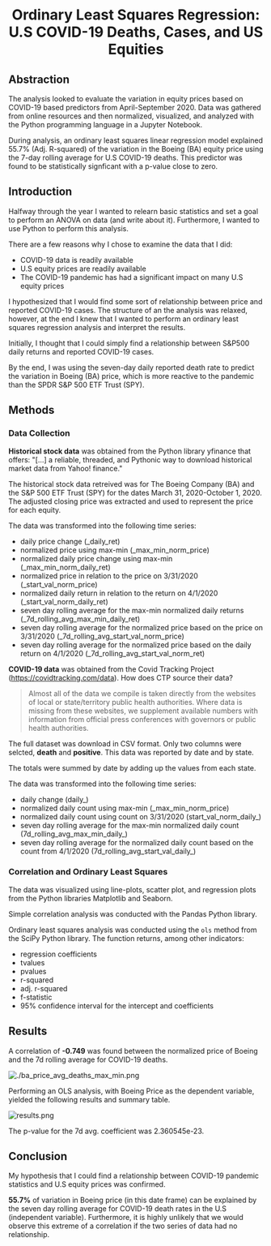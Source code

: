 <h1 align="center">Ordinary Least Squares Regression: U.S COVID-19 Deaths, Cases, and US Equities</h1>

## Abstraction

The analysis looked to evaluate the variation in equity prices based on COVID-19 based predictors from April-September 2020. Data was gathered from online resources and then normalized, visualized, and analyzed with the Python programming language in a Jupyter Notebook.

During analysis, an ordinary least squares linear regression model explained 55.7% (Adj. R-squared) of the variation in the Boeing (BA) equity price using the 7-day rolling average for U.S COVID-19 deaths. This predictor was found to be statistically signficant with a p-value close to zero. 

## Introduction

Halfway through the year I wanted to relearn basic statistics and set a goal to perform an ANOVA on data (and write about it). Furthermore, I wanted to use Python to perform this analysis. 

There are a few reasons why I chose to examine the data that I did:
 - COVID-19 data is readily available
 - U.S equity prices are readily available
 - The COVID-19 pandemic has had a significant impact on many U.S equity prices
 
I hypothesized that I would find some sort of relationship between price and reported COVID-19 cases. The structure of an the analysis was relaxed, however, at the end I knew that I wanted to perform an ordinary least squares regression analysis and interpret the results. 

Initially, I thought that I could simply find a relationship between S&P500 daily returns and reported COVID-19 cases.

By the end, I was using the seven-day daily reported death rate to predict the variation in Boeing (BA) price, which is more reactive to the pandemic than the SPDR S&P 500 ETF Trust (SPY). 

## Methods

### Data Collection

**Historical stock data** was obtained from the Python library yfinance that offers:
"\[...\] a reliable, threaded, and Pythonic way to download historical market data from Yahoo! finance."

The historical stock data retreived was for The Boeing Company (BA) and the S&P 500 ETF Trust (SPY) for the dates March 31, 2020-October 1, 2020. The adjusted closing price was extracted and used to represent the price for each equity. 

The data was transformed into the following time series:
- daily price change (_daily_ret)
- normalized price using max-min (_max_min_norm_price)
- normalized daily price change using max-min (_max_min_norm_daily_ret)
- normalized price in relation to the price on 3/31/2020 (_start_val_norm_price)
- normalized daily return in relation to the return on 4/1/2020 (_start_val_norm_daily_ret)
- seven day rolling average for the max-min normalized daily returns (_7d_rolling_avg_max_min_daily_ret)
- seven day rolling average for the normalized price based on the price on 3/31/2020 (_7d_rolling_avg_start_val_norm_price)
- seven day rolling average for the normalized price based on the daily return on 4/1/2020 (_7d_rolling_avg_start_val_norm_ret)

**COVID-19 data** was obtained from the Covid Tracking Project (https://covidtracking.com/data). How does CTP source their data?

> Almost all of the data we compile is taken directly from the websites of local or state/territory public health authorities. Where data is missing from these websites, we supplement available numbers with information from official press conferences with governors or public health authorities.

The full dataset was download in CSV format. Only two columns were selcted, **death** and **positive**. This data was reported by date and by state. 

The totals were summed by date by adding up the values from each state.

The data was transformed into the following time series:
- daily change (daily_)
- normalized daily count using max-min (_max_min_norm_price)
- normalized daily count using count on 3/31/2020 (start_val_norm_daily_)
- seven day rolling average for the max-min normalized daily count (7d_rolling_avg_max_min_daily_)
- seven day rolling average for the normalized daily count based on the count from 4/1/2020 (7d_rolling_avg_start_val_daily_)

### Correlation and Ordinary Least Squares

The data was visualized using line-plots, scatter plot, and regression plots from the Python libraries Matplotlib and Seaborn. 

Simple correlation analysis was conducted with the Pandas Python library.

Ordinary least squares analysis was conducted using the ````ols```` method from the SciPy Python library. The function returns, among other indicators:
- regression coefficients
- tvalues
- pvalues
- r-squared
- adj. r-squared
- f-statistic
- 95% confidence interval for the intercept and coefficients


## Results

A correlation of **-0.749** was found between the normalized price of Boeing and the 7d rolling average for COVID-19 deaths. 

![./ba_price_avg_deaths_max_min.png](attachment:ba_price_avg_deaths_max_min.png)

Performing an OLS analysis, with Boeing Price as the dependent variable, yielded the following results and summary table.

![results.png](attachment:results.png)

The p-value for the 7d avg. coefficient was 2.360545e-23.

## Conclusion

My hypothesis that I could find a relationship between COVID-19 pandemic statistics and U.S equity prices was confirmed. 

**55.7%** of variation in Boeing price (in this date frame) can be explained by the seven day rolling average for COVID-19 death rates in the U.S (independent variable). Furthermore, it is highly unlikely that we would observe this extreme of a correlation if the two series of data had no relationship. 
